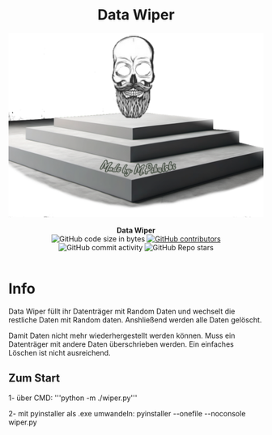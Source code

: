 <div align="center">
<h1 align="center">Data Wiper</h1>
<img align="center" alt="Görünüm" src="splash.png" >
</div>
<br>


<div align="center">
  <strong>Data Wiper</strong>
  <br>
  <img alt="GitHub code size in bytes" src="https://img.shields.io/github/languages/code-size/Saizzou/data_wiper/">
  <a href="https://github.com/Saizzou/Rdata_wiper/graphs/contributors"><img alt="GitHub contributors" src="https://img.shields.io/github/contributors/Saizzou/data_wiper/"></a>
  <img alt="GitHub commit activity" src="https://img.shields.io/github/commit-activity/m/Saizzou/data_wiper/">
  <img alt="GitHub Repo stars" src="https://img.shields.io/github/stars/Saizzou/data_wiper/">
</div>

<br />

# Info
Data Wiper füllt ihr Datenträger mit Random Daten und wechselt die restliche Daten mit Random daten. Anshließend werden alle Daten gelöscht.

Damit Daten nicht mehr wiederhergestellt werden können. Muss ein Datenträger mit andere Daten überschrieben werden. Ein einfaches Löschen ist nicht ausreichend.

## Zum Start
1- über CMD:
'''python -m ./wiper.py'''

2- mit pyinstaller als .exe umwandeln:
pyinstaller --onefile --noconsole wiper.py
